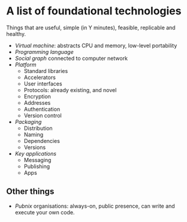 # A list of foundational technologies

Things that are useful, simple (in Y minutes), feasible, replicable and healthy.

* *Virtual machine*: abstracts CPU and memory, low-level portability
* *Programming language*
* *Social graph* connected to computer network
* *Platform*
  * Standard libraries
  * Accelerators
  * User interfaces
  * Protocols: already existing, and novel
  * Encryption
  * Addresses
  * Authentication
  * Version control
* *Packaging*
  * Distribution
  * Naming
  * Dependencies
  * Versions
* *Key applications*
  * Messaging
  * Publishing
  * Apps

## Other things

* *Pubnix* organisations: always-on, public presence, can write and execute your own code.
